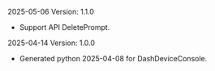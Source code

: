 2025-05-06 Version: 1.1.0
- Support API DeletePrompt.


2025-04-14 Version: 1.0.0
- Generated python 2025-04-08 for DashDeviceConsole.


